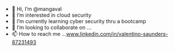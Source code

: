 - 👋 Hi, I’m @mangaval
- 👀 I’m interested in cloud security
- 🌱 I’m currently learning cyber security thru a bootcamp
- 💞️ I’m looking to collaborate on ...
- 📫 How to reach me ...www.linkedin.com/in/valentino-saunders-87231493

<!---
mangaval/mangaval is a ✨ special ✨ repository because its `README.md` (this file) appears on your GitHub profile.
You can click the Preview link to take a look at your changes.
--->
